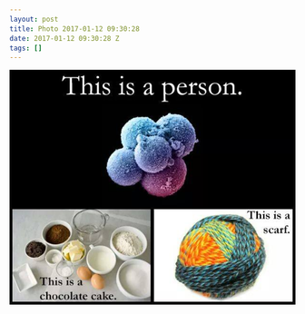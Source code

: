 ```yaml
---
layout: post
title: Photo 2017-01-12 09:30:28
date: 2017-01-12 09:30:28 Z
tags: []
---
```

![](/media/2017/01/155757454918.jpg)
